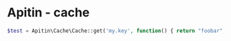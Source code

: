 # Apitin - cache

```php
$test = Apitin\Cache\Cache::get('my.key', function() { return "foobar"; });
```